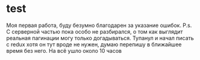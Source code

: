 # test

Моя первая работа, буду безумно благодарен за указание ошибок. 
P.s. С серверной частью пока особо не разбирался, о том как выглядит реальная пагинации могу только догадываться. Тупанул и начал писать с redux хотя он тут вроде не нужен, думаю перепишу в ближайшее время без него. На всё ушло около 10 часов
